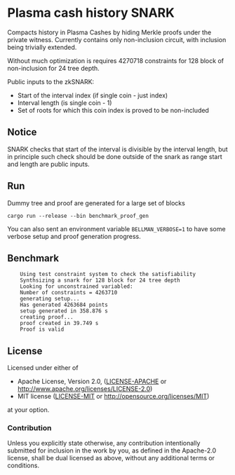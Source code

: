 # Plasma cash history SNARK

Compacts history in Plasma Cashes by hiding Merkle proofs under the private witness. Currently contains only non-inclusion circuit, with inclusion being trivially extended.

Without much optimization is requires 4270718 constraints for 128 block of non-inclusion for 24 tree depth.

Public inputs to the zkSNARK:

- Start of the interval index (if single coin - just index)
- Interval length (is single coin - 1)
- Set of roots for which this coin index is proved to be non-included

## Notice

SNARK checks that start of the interval is divisible by the interval length, but in principle such check should be done outside of the snark as range start and length are public inputs.

## Run

Dummy tree and proof are generated for a large set of blocks
```
cargo run --release --bin benchmark_proof_gen
```

You can also sent an environment variable `BELLMAN_VERBOSE=1` to have some verbose setup and proof generation progress.

## Benchmark
```
    Using test constraint system to check the satisfiability
    Synthsizing a snark for 128 block for 24 tree depth
    Looking for unconstrained variabled:
    Number of constraints = 4263710
    generating setup...
    Has generated 4263684 points
    setup generated in 358.876 s
    creating proof...
    proof created in 39.749 s
    Proof is valid
```

## License

Licensed under either of

 * Apache License, Version 2.0, ([LICENSE-APACHE](LICENSE-APACHE) or http://www.apache.org/licenses/LICENSE-2.0)
 * MIT license ([LICENSE-MIT](LICENSE-MIT) or http://opensource.org/licenses/MIT)

at your option.

### Contribution

Unless you explicitly state otherwise, any contribution intentionally
submitted for inclusion in the work by you, as defined in the Apache-2.0
license, shall be dual licensed as above, without any additional terms or
conditions.

